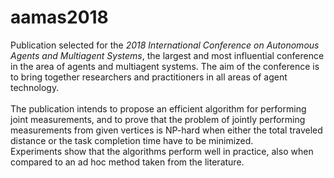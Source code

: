 # aamas2018
Publication selected for the *2018 International Conference on Autonomous Agents and Multiagent Systems*, the largest and most influential conference in the area of agents and multiagent systems. The aim of the conference is to bring together researchers and practitioners in all areas of agent technology.<br>
<br>
The publication intends to propose an efficient algorithm for performing joint measurements, and to prove that the problem of jointly performing measurements from given vertices is NP-hard when either the total traveled distance or the task completion time have to be minimized.<br>
Experiments show that the algorithms perform well in practice, also when compared to an ad hoc method taken from the literature.
